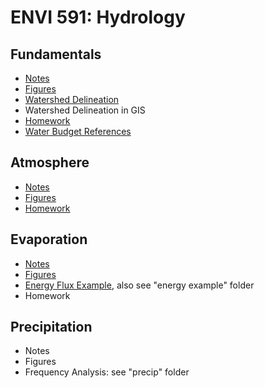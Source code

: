 # ENVI 591: Hydrology

## Fundamentals
- [Notes](https://duq.box.com/s/xtufnmfm20g76vb4w7g9qy22v3rq2saw)  
- [Figures](https://duq.box.com/s/pu7ohsiu4y575zkq7qatgzw8vj42ymk7)  
- [Watershed Delineation](https://duq.box.com/s/0x11y186t6yvj4xji8z2h8drtfbhnyj0)  
- Watershed Delineation in GIS  
- [Homework](https://duq.box.com/s/cxqi7c8f9jfs590ehk3j47mamb7nmyzj)  
- [Water Budget References](https://duq.box.com/s/sfv8xjdkhphkeveyc7pwdjs92uf5shn3)  

## Atmosphere  
- [Notes](https://duq.box.com/s/26pxfk3sjrb6rvm8rxdimoz7fp5qhjbm)  
- [Figures](https://duq.box.com/s/joz8wl82a0lf623fayeecvjfw9kanhea)  
- [Homework](https://duq.box.com/s/nkik2xkupvqbskvkptdlfvsu7gv9xaxt)  

## Evaporation  
- [Notes](https://duq.box.com/s/1t3l6zhrt4hfcldbxln9wbmgs0wdgk9o)    
- [Figures](https://duq.box.com/s/pxd5xjb5o61yqlzfclyqs1w51ni6r4y6)  
- [Energy Flux Example](https://duq.box.com/s/5p726wtk68fv1e7r5xt3phdv038l34lc), also see "energy example" folder  
- Homework  

## Precipitation  
- Notes  
- Figures  
- Frequency Analysis: see "precip" folder  

